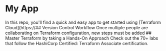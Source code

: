# My App
In this repo, you'll find a quick and easy app to get started using [Terraform Cloud](https://## Version Control Workflow
Once multiple people are collaborating on Terraform configuration, new steps must be added ## Master Terraform by taking a Hands-On Approach
Check out the 70+ labs that follow the HashiCorp Certified: Terraform Associate certification.